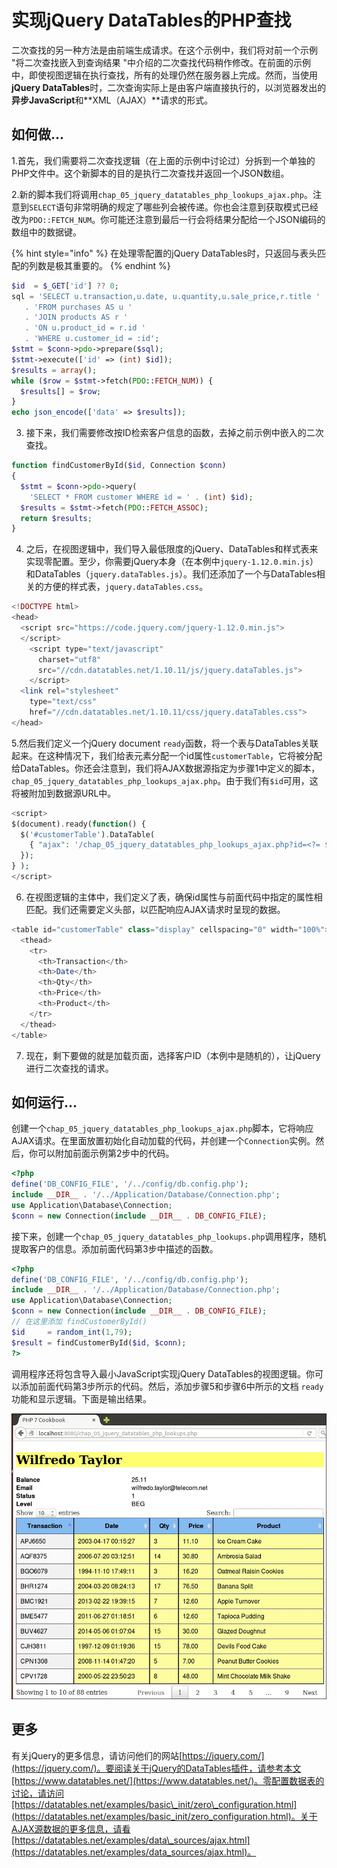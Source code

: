 # 实现jQuery DataTables的PHP查找

二次查找的另一种方法是由前端生成请求。在这个示例中，我们将对前一个示例 "将二次查找嵌入到查询结果 "中介绍的二次查找代码稍作修改。在前面的示例中，即使视图逻辑在执行查找，所有的处理仍然在服务器上完成。然而，当使用**jQuery DataTables**时，二次查询实际上是由客户端直接执行的，以浏览器发出的**异步JavaScript**和**XML（AJAX）**请求的形式。

## 如何做...

1.首先，我们需要将二次查找逻辑（在上面的示例中讨论过）分拆到一个单独的PHP文件中。这个新脚本的目的是执行二次查找并返回一个JSON数组。

2.新的脚本我们将调用`chap_05_jquery_datatables_php_lookups_ajax.php`。注意到`SELECT`语句非常明确的规定了哪些列会被传递。你也会注意到获取模式已经改为`PDO::FETCH_NUM`。你可能还注意到最后一行会将结果分配给一个JSON编码的数组中的数据键。

{% hint style="info" %}
在处理零配置的jQuery DataTables时，只返回与表头匹配的列数是极其重要的。
{% endhint %}

```php
$id  = $_GET['id'] ?? 0;
sql = 'SELECT u.transaction,u.date, u.quantity,u.sale_price,r.title '
   . 'FROM purchases AS u '
   . 'JOIN products AS r '
   . 'ON u.product_id = r.id '
   . 'WHERE u.customer_id = :id';
$stmt = $conn->pdo->prepare($sql);
$stmt->execute(['id' => (int) $id]);
$results = array();
while ($row = $stmt->fetch(PDO::FETCH_NUM)) {
  $results[] = $row;
}
echo json_encode(['data' => $results]); 

```

3. 接下来，我们需要修改按ID检索客户信息的函数，去掉之前示例中嵌入的二次查找。

```php
function findCustomerById($id, Connection $conn)
{
  $stmt = $conn->pdo->query(
    'SELECT * FROM customer WHERE id = ' . (int) $id);
  $results = $stmt->fetch(PDO::FETCH_ASSOC);
  return $results;
}
```

4. 之后，在视图逻辑中，我们导入最低限度的jQuery、DataTables和样式表来实现零配置。至少，你需要jQuery本身（在本例中`jquery-1.12.0.min.js`）和DataTables（`jquery.dataTables.js`）。我们还添加了一个与DataTables相关的方便的样式表，`jquery.dataTables.css`。

```php
<!DOCTYPE html>
<head>
  <script src="https://code.jquery.com/jquery-1.12.0.min.js">
  </script>
    <script type="text/javascript" 
      charset="utf8" 
      src="//cdn.datatables.net/1.10.11/js/jquery.dataTables.js">
    </script>
  <link rel="stylesheet" 
    type="text/css" 
    href="//cdn.datatables.net/1.10.11/css/jquery.dataTables.css">
</head>
```

5.然后我们定义一个jQuery document `ready`函数，将一个表与DataTables关联起来。在这种情况下，我们给表元素分配一个id属性`customerTable`，它将被分配给DataTables。你还会注意到，我们将AJAX数据源指定为步骤1中定义的脚本，`chap_05_jquery_datatables_php_lookups_ajax.php`。由于我们有`$id`可用，这将被附加到数据源URL中。

```php
<script>
$(document).ready(function() {
  $('#customerTable').DataTable(
    { "ajax": '/chap_05_jquery_datatables_php_lookups_ajax.php?id=<?= $id ?>' 
  });
} );
</script>
```

6. 在视图逻辑的主体中，我们定义了表，确保id属性与前面代码中指定的属性相匹配。我们还需要定义头部，以匹配响应AJAX请求时呈现的数据。

```php
<table id="customerTable" class="display" cellspacing="0" width="100%">
  <thead>
    <tr>
      <th>Transaction</th>
      <th>Date</th>
      <th>Qty</th>
      <th>Price</th>
      <th>Product</th>
    </tr>
  </thead>
</table>
```

7. 现在，剩下要做的就是加载页面，选择客户ID（本例中是随机的），让jQuery进行二次查找的请求。

## 如何运行...

创建一个`chap_05_jquery_datatables_php_lookups_ajax.php`脚本，它将响应AJAX请求。在里面放置初始化自动加载的代码，并创建一个`Connection`实例。然后，你可以附加前面示例第2步中的代码。

```php
<?php
define('DB_CONFIG_FILE', '/../config/db.config.php');
include __DIR__ . '/../Application/Database/Connection.php';
use Application\Database\Connection;
$conn = new Connection(include __DIR__ . DB_CONFIG_FILE);
```

接下来，创建一个`chap_05_jquery_datatables_php_lookups.php`调用程序，随机提取客户的信息。添加前面代码第3步中描述的函数。

```php
<?php
define('DB_CONFIG_FILE', '/../config/db.config.php');
include __DIR__ . '/../Application/Database/Connection.php';
use Application\Database\Connection;
$conn = new Connection(include __DIR__ . DB_CONFIG_FILE);
// 在这里添加 findCustomerById()
$id     = random_int(1,79);
$result = findCustomerById($id, $conn);
?>
```

调用程序还将包含导入最小JavaScript实现jQuery DataTables的视图逻辑。你可以添加前面代码第3步所示的代码。然后，添加步骤5和步骤6中所示的文档 `ready` 功能和显示逻辑。下面是输出结果。

![](../../.gitbook/assets/image%20%2870%29.png)

## 更多

有关jQuery的更多信息，请访问他们的网站[https://jquery.com/](https://jquery.com/)。要阅读关于jQuery的DataTables插件，请参考本文[https://www.datatables.net/](https://www.datatables.net/)。零配置数据表的讨论，请访问[https://datatables.net/examples/basic\_init/zero\_configuration.html](https://datatables.net/examples/basic_init/zero_configuration.html)。关于AJAX源数据的更多信息，请看[https://datatables.net/examples/data\_sources/ajax.html](https://datatables.net/examples/data_sources/ajax.html)。

